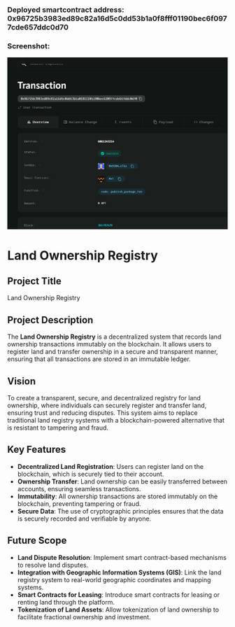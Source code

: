 ### Deployed smartcontract address: 0x96725b3983ed89c82a16d5c0dd53b1a0f8fff01190bec6f0977cde657ddc0d70

### Screenshot:
![alt text](image.png)

# Land Ownership Registry

## Project Title
Land Ownership Registry

## Project Description
The **Land Ownership Registry** is a decentralized system that records land ownership transactions immutably on the blockchain. It allows users to register land and transfer ownership in a secure and transparent manner, ensuring that all transactions are stored in an immutable ledger.

## Vision
To create a transparent, secure, and decentralized registry for land ownership, where individuals can securely register and transfer land, ensuring trust and reducing disputes. This system aims to replace traditional land registry systems with a blockchain-powered alternative that is resistant to tampering and fraud.

## Key Features
- **Decentralized Land Registration**: Users can register land on the blockchain, which is securely tied to their account.
- **Ownership Transfer**: Land ownership can be easily transferred between accounts, ensuring seamless transactions.
- **Immutability**: All ownership transactions are stored immutably on the blockchain, preventing tampering or fraud.
- **Secure Data**: The use of cryptographic principles ensures that the data is securely recorded and verifiable by anyone.

## Future Scope
- **Land Dispute Resolution**: Implement smart contract-based mechanisms to resolve land disputes.
- **Integration with Geographic Information Systems (GIS)**: Link the land registry system to real-world geographic coordinates and mapping systems.
- **Smart Contracts for Leasing**: Introduce smart contracts for leasing or renting land through the platform.
- **Tokenization of Land Assets**: Allow tokenization of land ownership to facilitate fractional ownership and investment.

